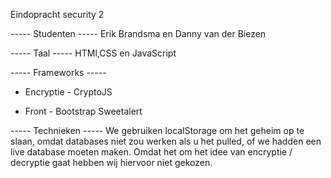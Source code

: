 Eindopracht security 2 

----- Studenten -----
Erik Brandsma en Danny van der Biezen

----- Taal -----
HTMl,CSS en JavaScript

----- Frameworks -----
- Encryptie -
CryptoJS

- Front -
Bootstrap
Sweetalert

----- Technieken -----
We gebruiken localStorage om het geheim op te slaan, omdat databases niet zou werken als u het pulled, of we
hadden een live database moeten maken. Omdat het om het idee van encryptie / decryptie gaat hebben wij hiervoor niet gekozen.